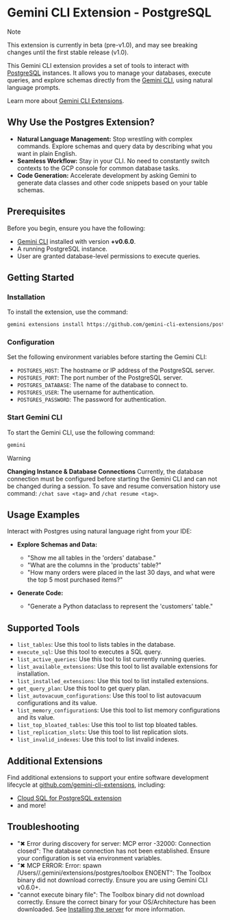 # Gemini CLI Extension - PostgreSQL

> [!NOTE]
> This extension is currently in beta (pre-v1.0), and may see breaking changes until the first stable release (v1.0).

This Gemini CLI extension provides a set of tools to interact with [PostgreSQL](https://www.postgresql.org/docs/) instances. It allows you to manage your databases, execute queries, and explore schemas directly from the [Gemini CLI](https://google-gemini.github.io/gemini-cli/), using natural language prompts.

Learn more about [Gemini CLI Extensions](https://github.com/google-gemini/gemini-cli/blob/main/docs/extension.md).

## Why Use the Postgres Extension?

*   **Natural Language Management:** Stop wrestling with complex commands. Explore schemas and query data by describing what you want in plain English.
*   **Seamless Workflow:** Stay in your CLI. No need to constantly switch contexts to the GCP console for common database tasks.
*   **Code Generation:** Accelerate development by asking Gemini to generate data classes and other code snippets based on your table schemas.

## Prerequisites

Before you begin, ensure you have the following:

*   [Gemini CLI](https://github.com/google-gemini/gemini-cli) installed with version **+v0.6.0**.
*   A running PostgreSQL instance.
*   User are granted database-level permissions to execute queries.

## Getting Started

### Installation

To install the extension, use the command:

```bash
gemini extensions install https://github.com/gemini-cli-extensions/postgres
```

### Configuration

Set the following environment variables before starting the Gemini CLI:

*   `POSTGRES_HOST`: The hostname or IP address of the PostgreSQL server.
*   `POSTGRES_PORT`: The port number of the PostgreSQL server.
*   `POSTGRES_DATABASE`: The name of the database to connect to.
*   `POSTGRES_USER`: The username for authentication.
*   `POSTGRES_PASSWORD`: The password for authentication.

### Start Gemini CLI

To start the Gemini CLI, use the following command:

```bash
gemini
```

> [!WARNING]
> **Changing Instance & Database Connections**
> Currently, the database connection must be configured before starting the Gemini CLI and can not be changed during a session.
> To save and resume conversation history use command: `/chat save <tag>` and `/chat resume <tag>`.

## Usage Examples

Interact with Postgres using natural language right from your IDE:

*   **Explore Schemas and Data:**
    * "Show me all tables in the 'orders' database."
    * "What are the columns in the 'products' table?"
    * "How many orders were placed in the last 30 days, and what were the top 5 most purchased items?"

*   **Generate Code:**
    * "Generate a Python dataclass to represent the 'customers' table."

## Supported Tools

 * `list_tables`: Use this tool to lists tables in the database.
 * `execute_sql`: Use this tool to executes a SQL query.
 * `list_active_queries`: Use this tool to list currently running queries.
 * `list_available_extensions`: Use this tool to list available extensions for installation.
 * `list_installed_extensions`: Use this tool to list installed extensions.
 * `get_query_plan`: Use this tool to get query plan.
 * `list_autovacuum_configurations`: Use this tool to list autovacuum configurations and its value.
 * `list_memory_configuration`s: Use this tool to list memory configurations and its value.
 * `list_top_bloated_tables`: Use this tool to list top bloated tables.
 * `list_replication_slots`: Use this tool to list replication slots.
 * `list_invalid_indexes`: Use this tool to list invalid indexes.

## Additional Extensions

Find additional extensions to support your entire software development lifecycle at [github.com/gemini-cli-extensions](https://github.com/gemini-cli-extensions), including:
* [Cloud SQL for PostgreSQL extension](https://github.com/gemini-cli-extensions/cloud-sql-postgresql)
* and more!

## Troubleshooting

* "✖ Error during discovery for server: MCP error -32000: Connection closed": The database connection has not been established. Ensure your configuration is set via environment variables.
* "✖ MCP ERROR: Error: spawn /Users/<USER>/.gemini/extensions/postgres/toolbox ENOENT": The Toolbox binary did not download correctly. Ensure you are using Gemini CLI v0.6.0+.
* "cannot execute binary file": The Toolbox binary did not download correctly. Ensure the correct binary for your OS/Architecture has been downloaded. See [Installing the server](https://googleapis.github.io/genai-toolbox/getting-started/introduction/#installing-the-server) for more information.